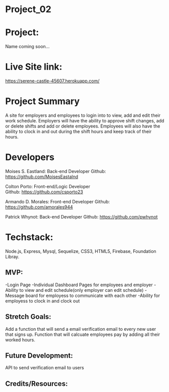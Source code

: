 # Project_02

# Project:  
Name coming soon...

# Live Site link: 
https://serene-castle-45607.herokuapp.com/

# Project Summary
A site for employers and employees to login into to view, add and edit their work schedule. Employers will have the ability to approve shift changes, add or delete shifts and add or delete employees. Employees will also have the ability to clock in and out during the shift hours and keep track of their hours.

# Developers
Moises S. Eastland: Back-end Developer
Github: https://github.com/MoisesEastalnd

Colton Porto: Front-end/Logic Developer  
Github: https://github.com/csporto23 

Armando D. Morales: Front-end Developer 
Github: https://github.com/amorales944 

Patrick Whynot: Back-end Developer 
Github: https://github.com/pwhynot 


# Techstack:
Node.js, Express, Mysql, Sequelize, CSS3, HTML5,
Firebase, Foundation Libray.

## MVP:
-Login Page
-Individual Dashboard Pages for employees and employer
-Ability to view and edit schedule(only employer can edit schedule)
-Message board for employess to communicate with each other
-Ability for employess to clock in and clock out

## Stretch Goals:
Add a function that will send a email verification email to every  new user that signs up.
Function that will calcuate employees pay by adding all their worked hours. 

## Future Development:
API to send verification email to users

## Credits/Resources:
